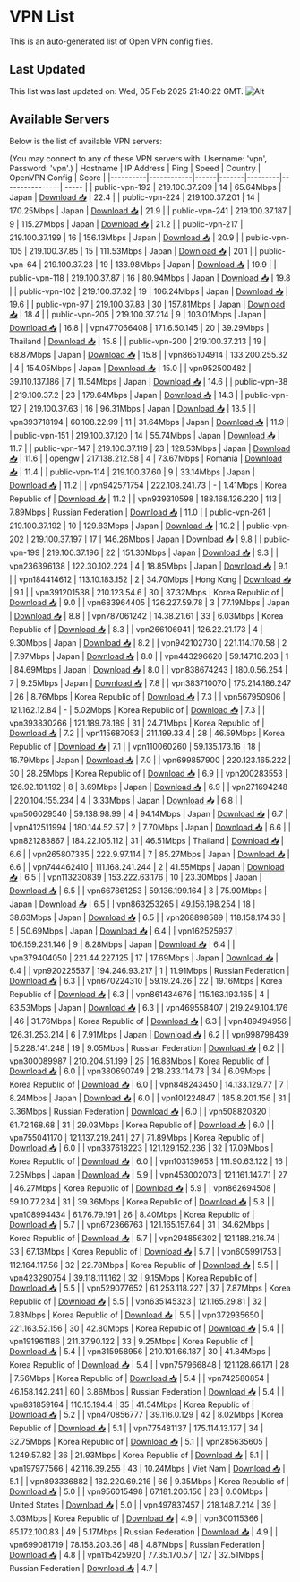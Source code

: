 # VPN List

This is an auto-generated list of Open VPN config files.

## Last Updated

This list was last updated on: Wed, 05 Feb 2025 21:40:22 GMT.
![Alt](https://repobeats.axiom.co/api/embed/186b98318ef1479477931607c1ad7d823f12451f.svg "Repobeats analytics image")

## Available Servers

Below is the list of available VPN servers:

(You may connect to any of these VPN servers with: Username: 'vpn', Password: 'vpn'.)
| Hostname | IP Address | Ping | Speed | Country | OpenVPN Config | Score |
|----------|------------|------|-------|---------|----------------| ----- |
| public-vpn-192 | 219.100.37.209 | 14 | 65.64Mbps | Japan | [Download 📥](./configs/server_0_JP.ovpn) | 22.4 |
| public-vpn-224 | 219.100.37.201 | 14 | 170.25Mbps | Japan | [Download 📥](./configs/server_1_JP.ovpn) | 21.9 |
| public-vpn-241 | 219.100.37.187 | 9 | 115.27Mbps | Japan | [Download 📥](./configs/server_2_JP.ovpn) | 21.2 |
| public-vpn-217 | 219.100.37.199 | 16 | 156.13Mbps | Japan | [Download 📥](./configs/server_3_JP.ovpn) | 20.9 |
| public-vpn-105 | 219.100.37.85 | 15 | 111.53Mbps | Japan | [Download 📥](./configs/server_4_JP.ovpn) | 20.1 |
| public-vpn-64 | 219.100.37.23 | 19 | 133.98Mbps | Japan | [Download 📥](./configs/server_5_JP.ovpn) | 19.9 |
| public-vpn-118 | 219.100.37.87 | 16 | 80.94Mbps | Japan | [Download 📥](./configs/server_6_JP.ovpn) | 19.8 |
| public-vpn-102 | 219.100.37.32 | 19 | 106.24Mbps | Japan | [Download 📥](./configs/server_7_JP.ovpn) | 19.6 |
| public-vpn-97 | 219.100.37.83 | 30 | 157.81Mbps | Japan | [Download 📥](./configs/server_8_JP.ovpn) | 18.4 |
| public-vpn-205 | 219.100.37.214 | 9 | 103.01Mbps | Japan | [Download 📥](./configs/server_9_JP.ovpn) | 16.8 |
| vpn477066408 | 171.6.50.145 | 20 | 39.29Mbps | Thailand | [Download 📥](./configs/server_10_TH.ovpn) | 15.8 |
| public-vpn-200 | 219.100.37.213 | 19 | 68.87Mbps | Japan | [Download 📥](./configs/server_11_JP.ovpn) | 15.8 |
| vpn865104914 | 133.200.255.32 | 4 | 154.05Mbps | Japan | [Download 📥](./configs/server_12_JP.ovpn) | 15.0 |
| vpn952500482 | 39.110.137.186 | 7 | 11.54Mbps | Japan | [Download 📥](./configs/server_13_JP.ovpn) | 14.6 |
| public-vpn-38 | 219.100.37.2 | 23 | 179.64Mbps | Japan | [Download 📥](./configs/server_14_JP.ovpn) | 14.3 |
| public-vpn-127 | 219.100.37.63 | 16 | 96.31Mbps | Japan | [Download 📥](./configs/server_15_JP.ovpn) | 13.5 |
| vpn393718194 | 60.108.22.99 | 11 | 31.64Mbps | Japan | [Download 📥](./configs/server_16_JP.ovpn) | 11.9 |
| public-vpn-151 | 219.100.37.120 | 14 | 55.74Mbps | Japan | [Download 📥](./configs/server_17_JP.ovpn) | 11.7 |
| public-vpn-147 | 219.100.37.119 | 23 | 129.53Mbps | Japan | [Download 📥](./configs/server_18_JP.ovpn) | 11.6 |
| opengw | 217.138.212.58 | 4 | 73.67Mbps | Romania | [Download 📥](./configs/server_19_RO.ovpn) | 11.4 |
| public-vpn-114 | 219.100.37.60 | 9 | 33.14Mbps | Japan | [Download 📥](./configs/server_20_JP.ovpn) | 11.2 |
| vpn942571754 | 222.108.241.73 | - | 1.41Mbps | Korea Republic of | [Download 📥](./configs/server_21_KR.ovpn) | 11.2 |
| vpn939310598 | 188.168.126.220 | 113 | 7.89Mbps | Russian Federation | [Download 📥](./configs/server_22_RU.ovpn) | 11.0 |
| public-vpn-261 | 219.100.37.192 | 10 | 129.83Mbps | Japan | [Download 📥](./configs/server_23_JP.ovpn) | 10.2 |
| public-vpn-202 | 219.100.37.197 | 17 | 146.26Mbps | Japan | [Download 📥](./configs/server_24_JP.ovpn) | 9.8 |
| public-vpn-199 | 219.100.37.196 | 22 | 151.30Mbps | Japan | [Download 📥](./configs/server_25_JP.ovpn) | 9.3 |
| vpn236396138 | 122.30.102.224 | 4 | 18.85Mbps | Japan | [Download 📥](./configs/server_26_JP.ovpn) | 9.1 |
| vpn184414612 | 113.10.183.152 | 2 | 34.70Mbps | Hong Kong | [Download 📥](./configs/server_27_HK.ovpn) | 9.1 |
| vpn391201538 | 210.123.54.6 | 30 | 37.32Mbps | Korea Republic of | [Download 📥](./configs/server_28_KR.ovpn) | 9.0 |
| vpn683964405 | 126.227.59.78 | 3 | 77.19Mbps | Japan | [Download 📥](./configs/server_29_JP.ovpn) | 8.8 |
| vpn787061242 | 14.38.21.61 | 33 | 6.03Mbps | Korea Republic of | [Download 📥](./configs/server_30_KR.ovpn) | 8.3 |
| vpn266106941 | 126.22.21.173 | 4 | 9.30Mbps | Japan | [Download 📥](./configs/server_31_JP.ovpn) | 8.2 |
| vpn942102730 | 221.114.170.58 | 2 | 7.97Mbps | Japan | [Download 📥](./configs/server_32_JP.ovpn) | 8.0 |
| vpn443296620 | 59.147.10.203 | 1 | 84.69Mbps | Japan | [Download 📥](./configs/server_33_JP.ovpn) | 8.0 |
| vpn838674243 | 180.0.56.254 | 7 | 9.25Mbps | Japan | [Download 📥](./configs/server_34_JP.ovpn) | 7.8 |
| vpn383710070 | 175.214.186.247 | 26 | 8.76Mbps | Korea Republic of | [Download 📥](./configs/server_35_KR.ovpn) | 7.3 |
| vpn567950906 | 121.162.12.84 | - | 5.02Mbps | Korea Republic of | [Download 📥](./configs/server_36_KR.ovpn) | 7.3 |
| vpn393830266 | 121.189.78.189 | 31 | 24.71Mbps | Korea Republic of | [Download 📥](./configs/server_37_KR.ovpn) | 7.2 |
| vpn115687053 | 211.199.33.4 | 28 | 46.59Mbps | Korea Republic of | [Download 📥](./configs/server_38_KR.ovpn) | 7.1 |
| vpn110060260 | 59.135.173.16 | 18 | 16.79Mbps | Japan | [Download 📥](./configs/server_39_JP.ovpn) | 7.0 |
| vpn699857900 | 220.123.165.222 | 30 | 28.25Mbps | Korea Republic of | [Download 📥](./configs/server_40_KR.ovpn) | 6.9 |
| vpn200283553 | 126.92.101.192 | 8 | 8.69Mbps | Japan | [Download 📥](./configs/server_41_JP.ovpn) | 6.9 |
| vpn271694248 | 220.104.155.234 | 4 | 3.33Mbps | Japan | [Download 📥](./configs/server_42_JP.ovpn) | 6.8 |
| vpn506029540 | 59.138.98.99 | 4 | 94.14Mbps | Japan | [Download 📥](./configs/server_43_JP.ovpn) | 6.7 |
| vpn412511994 | 180.144.52.57 | 2 | 7.70Mbps | Japan | [Download 📥](./configs/server_44_JP.ovpn) | 6.6 |
| vpn821283867 | 184.22.105.112 | 31 | 46.51Mbps | Thailand | [Download 📥](./configs/server_45_TH.ovpn) | 6.6 |
| vpn265807335 | 222.9.97.114 | 7 | 85.27Mbps | Japan | [Download 📥](./configs/server_46_JP.ovpn) | 6.6 |
| vpn744462410 | 111.168.241.244 | 2 | 41.55Mbps | Japan | [Download 📥](./configs/server_47_JP.ovpn) | 6.5 |
| vpn113230839 | 153.222.63.176 | 10 | 23.30Mbps | Japan | [Download 📥](./configs/server_48_JP.ovpn) | 6.5 |
| vpn667861253 | 59.136.199.164 | 3 | 75.90Mbps | Japan | [Download 📥](./configs/server_49_JP.ovpn) | 6.5 |
| vpn863253265 | 49.156.198.254 | 18 | 38.63Mbps | Japan | [Download 📥](./configs/server_50_JP.ovpn) | 6.5 |
| vpn268898589 | 118.158.174.33 | 5 | 50.69Mbps | Japan | [Download 📥](./configs/server_51_JP.ovpn) | 6.4 |
| vpn162525937 | 106.159.231.146 | 9 | 8.28Mbps | Japan | [Download 📥](./configs/server_52_JP.ovpn) | 6.4 |
| vpn379404050 | 221.44.227.125 | 17 | 17.69Mbps | Japan | [Download 📥](./configs/server_53_JP.ovpn) | 6.4 |
| vpn920225537 | 194.246.93.217 | 1 | 11.91Mbps | Russian Federation | [Download 📥](./configs/server_54_RU.ovpn) | 6.3 |
| vpn670224310 | 59.19.24.26 | 22 | 19.16Mbps | Korea Republic of | [Download 📥](./configs/server_55_KR.ovpn) | 6.3 |
| vpn861434676 | 115.163.193.165 | 4 | 83.53Mbps | Japan | [Download 📥](./configs/server_56_JP.ovpn) | 6.3 |
| vpn469558407 | 219.249.104.176 | 46 | 31.76Mbps | Korea Republic of | [Download 📥](./configs/server_57_KR.ovpn) | 6.3 |
| vpn489494956 | 126.31.253.214 | 6 | 7.91Mbps | Japan | [Download 📥](./configs/server_58_JP.ovpn) | 6.2 |
| vpn998798439 | 5.228.141.248 | 19 | 9.05Mbps | Russian Federation | [Download 📥](./configs/server_59_RU.ovpn) | 6.2 |
| vpn300089987 | 210.204.51.199 | 25 | 16.83Mbps | Korea Republic of | [Download 📥](./configs/server_60_KR.ovpn) | 6.0 |
| vpn380690749 | 218.233.114.73 | 34 | 6.09Mbps | Korea Republic of | [Download 📥](./configs/server_61_KR.ovpn) | 6.0 |
| vpn848243450 | 14.133.129.77 | 7 | 8.24Mbps | Japan | [Download 📥](./configs/server_62_JP.ovpn) | 6.0 |
| vpn101224847 | 185.8.201.156 | 31 | 3.36Mbps | Russian Federation | [Download 📥](./configs/server_63_RU.ovpn) | 6.0 |
| vpn508820320 | 61.72.168.68 | 31 | 29.03Mbps | Korea Republic of | [Download 📥](./configs/server_64_KR.ovpn) | 6.0 |
| vpn755041170 | 121.137.219.241 | 27 | 71.89Mbps | Korea Republic of | [Download 📥](./configs/server_65_KR.ovpn) | 6.0 |
| vpn337618223 | 121.129.152.236 | 32 | 17.09Mbps | Korea Republic of | [Download 📥](./configs/server_66_KR.ovpn) | 6.0 |
| vpn103139653 | 111.90.63.122 | 16 | 7.25Mbps | Japan | [Download 📥](./configs/server_67_JP.ovpn) | 5.9 |
| vpn453002073 | 121.161.147.71 | 27 | 46.27Mbps | Korea Republic of | [Download 📥](./configs/server_68_KR.ovpn) | 5.9 |
| vpn862694508 | 59.10.77.234 | 31 | 39.36Mbps | Korea Republic of | [Download 📥](./configs/server_69_KR.ovpn) | 5.8 |
| vpn108994434 | 61.76.79.191 | 26 | 8.40Mbps | Korea Republic of | [Download 📥](./configs/server_70_KR.ovpn) | 5.7 |
| vpn672366763 | 121.165.157.64 | 31 | 34.62Mbps | Korea Republic of | [Download 📥](./configs/server_71_KR.ovpn) | 5.7 |
| vpn294856302 | 121.188.216.74 | 33 | 67.13Mbps | Korea Republic of | [Download 📥](./configs/server_72_KR.ovpn) | 5.7 |
| vpn605991753 | 112.164.117.56 | 32 | 22.78Mbps | Korea Republic of | [Download 📥](./configs/server_73_KR.ovpn) | 5.5 |
| vpn423290754 | 39.118.111.162 | 32 | 9.15Mbps | Korea Republic of | [Download 📥](./configs/server_74_KR.ovpn) | 5.5 |
| vpn529077652 | 61.253.118.227 | 37 | 7.87Mbps | Korea Republic of | [Download 📥](./configs/server_75_KR.ovpn) | 5.5 |
| vpn635145323 | 121.165.29.81 | 32 | 7.83Mbps | Korea Republic of | [Download 📥](./configs/server_76_KR.ovpn) | 5.5 |
| vpn372935650 | 221.163.52.156 | 30 | 42.80Mbps | Korea Republic of | [Download 📥](./configs/server_77_KR.ovpn) | 5.4 |
| vpn191961186 | 211.37.90.122 | 33 | 9.25Mbps | Korea Republic of | [Download 📥](./configs/server_78_KR.ovpn) | 5.4 |
| vpn315958956 | 210.101.66.187 | 30 | 41.84Mbps | Korea Republic of | [Download 📥](./configs/server_79_KR.ovpn) | 5.4 |
| vpn757966848 | 121.128.66.171 | 28 | 7.56Mbps | Korea Republic of | [Download 📥](./configs/server_80_KR.ovpn) | 5.4 |
| vpn742580854 | 46.158.142.241 | 60 | 3.86Mbps | Russian Federation | [Download 📥](./configs/server_81_RU.ovpn) | 5.4 |
| vpn831859164 | 110.15.194.4 | 35 | 41.54Mbps | Korea Republic of | [Download 📥](./configs/server_82_KR.ovpn) | 5.2 |
| vpn470856777 | 39.116.0.129 | 42 | 8.02Mbps | Korea Republic of | [Download 📥](./configs/server_83_KR.ovpn) | 5.1 |
| vpn775481137 | 175.114.13.177 | 34 | 32.75Mbps | Korea Republic of | [Download 📥](./configs/server_84_KR.ovpn) | 5.1 |
| vpn285635605 | 1.249.57.82 | 36 | 21.93Mbps | Korea Republic of | [Download 📥](./configs/server_85_KR.ovpn) | 5.1 |
| vpn197977566 | 42.116.39.255 | 43 | 10.24Mbps | Viet Nam | [Download 📥](./configs/server_86_VN.ovpn) | 5.1 |
| vpn893336882 | 182.220.69.216 | 66 | 9.35Mbps | Korea Republic of | [Download 📥](./configs/server_87_KR.ovpn) | 5.0 |
| vpn956015498 | 67.181.206.156 | 23 | 0.00Mbps | United States | [Download 📥](./configs/server_88_US.ovpn) | 5.0 |
| vpn497837457 | 218.148.7.214 | 39 | 3.03Mbps | Korea Republic of | [Download 📥](./configs/server_89_KR.ovpn) | 4.9 |
| vpn300115366 | 85.172.100.83 | 49 | 5.17Mbps | Russian Federation | [Download 📥](./configs/server_90_RU.ovpn) | 4.9 |
| vpn699081719 | 78.158.203.36 | 48 | 4.87Mbps | Russian Federation | [Download 📥](./configs/server_91_RU.ovpn) | 4.8 |
| vpn115425920 | 77.35.170.57 | 127 | 32.51Mbps | Russian Federation | [Download 📥](./configs/server_92_RU.ovpn) | 4.7 |
